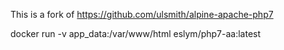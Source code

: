 This is a fork of https://github.com/ulsmith/alpine-apache-php7

docker run -v app_data:/var/www/html eslym/php7-aa:latest
